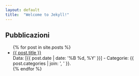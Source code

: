```yaml
---
layout: default
title:  "Welcome to Jekyll!"
---
```

Pubblicazioni
-----
<ul>
  {% for post in site.posts %}
    <li>
    <a href="{{ site.baseurl }}{{ post.url }}">{{ post.title }}</a><br/>
    Data: [{{ post.date | date: '%B %d, %Y' }}] - Categorie: {{ post.categories | join: ', ' }}.
    </li>
  {% endfor %}
</ul>
